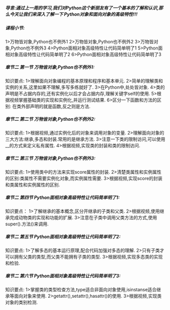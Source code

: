 ##### 导言:通过上一周的学习,我们对Python这个新朋友有了一个基本的了解和认识,那么今天让我们来深入了解一下 Python对象和面向对象的高级特性!!!

##### 课程小节:  
1>万物皆对象,Python也不例外1
2>万物皆对象,Python也不例外2
3>万物皆对象,Python也不例外3
4>Python面相对象高级特性让代码简单明了1
5>Python面相对象高级特性让代码简单明了2
6>Python面相对象高级特性让代码简单明了3

##### 章节二 第一节 万物皆对象,Python也不例外1:
   知识要点:
        1>理解面向对象编程的基本原理和程序和基本单元.
        2>简单的理解类和实例的关系,这里如果不理解,多写多练就好了.
        3>在Python中,处处皆对象.
        4>类的声明是不占据内存的,还有实例化以后才会占据内存,理解关键字self的使用.
        5>根据视频掌握基础类的实现和实例化,并运行测试结果.
        6>区分一下函数和方法的区别: 在类外部声明的就是函数,反之则是方法.
##### 章节二 第二节 万物皆对象,Python也不例外2:
   知识要点:
        1>根据视频,通过实例化后的对象来调用对象的变量.
        2>理解面向对象的三大方法:继承,多态和封装.常用的是继承方法.
        3>注意一下类的限制访问,可以使用__的方式来定义私有属性.
        4>根据视频,实现类的封装和类的限制访问.
##### 章节二 第三节 万物皆对象,Python也不例外3:
知识要点:
1>使用类中的方法来实现score属性的封装.
2>清楚类属性和实例属性的区别:类属性不需要实例化对象,而实例属性需要.
3>根据视频,实现score的封装和类属性和实例属性的区别.
##### 章节二 第四节 Python面相对象高级特性让代码简单明了1:
知识要点：
1>了解继承的基本概念,区分开继承的子类和父类.
2>根据视频,使用继承完成动物类的实现和功能的扩展.
3>注意在子类中调用父类方法的方式,使用super().方法()来调用.
##### 章节二 第五节 Python面相对象高级特性让代码简单明了2:
   知识要点:
        1>了解多态的基本运行原理,配合代码加强对多态的理解.
        2>只有子类才可以拥有父类的类型,而父类不能拥有子类的类型.
        3>根据视频,实现多态类的实现和检验.
##### 章节二 第六节 Python面相对象高级特性让代码简单明了3:
   知识要点:
        1>掌握类的类型检查方法,type适合非面向对象使用,isinstanse适合继承等面向对象来使用.
        2>getattr(),setattr(),hasattr()的使用.
        3>根据视频,实现类对象的类别检测.